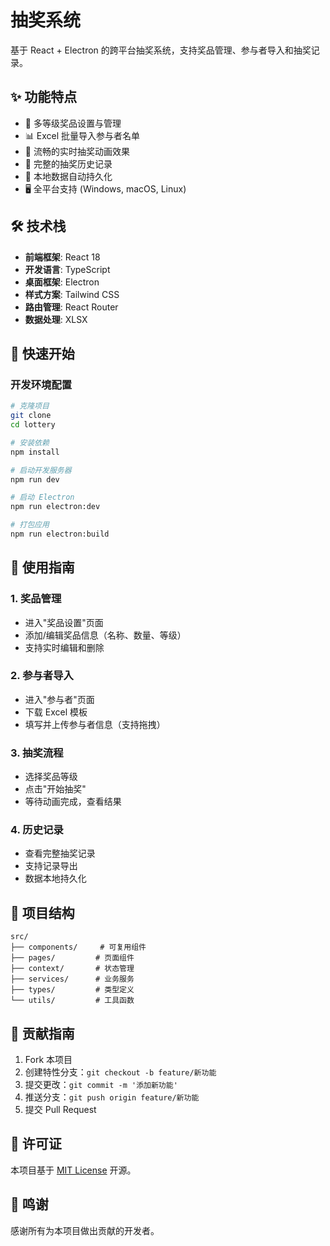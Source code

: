 # 抽奖系统

基于 React + Electron 的跨平台抽奖系统，支持奖品管理、参与者导入和抽奖记录。

## ✨ 功能特点

- 🎯 多等级奖品设置与管理
- 📊 Excel 批量导入参与者名单
- 🎲 流畅的实时抽奖动画效果
- 📝 完整的抽奖历史记录
- 💾 本地数据自动持久化
- 🖥️ 全平台支持 (Windows, macOS, Linux)

## 🛠️ 技术栈

- **前端框架**: React 18
- **开发语言**: TypeScript
- **桌面框架**: Electron
- **样式方案**: Tailwind CSS
- **路由管理**: React Router
- **数据处理**: XLSX

## 🚀 快速开始

### 开发环境配置

```bash
# 克隆项目
git clone
cd lottery

# 安装依赖
npm install

# 启动开发服务器
npm run dev

# 启动 Electron
npm run electron:dev

# 打包应用
npm run electron:build
```

## 📖 使用指南

### 1. 奖品管理

- 进入"奖品设置"页面
- 添加/编辑奖品信息（名称、数量、等级）
- 支持实时编辑和删除

### 2. 参与者导入

- 进入"参与者"页面
- 下载 Excel 模板
- 填写并上传参与者信息（支持拖拽）

### 3. 抽奖流程

- 选择奖品等级
- 点击"开始抽奖"
- 等待动画完成，查看结果

### 4. 历史记录

- 查看完整抽奖记录
- 支持记录导出
- 数据本地持久化

## 📁 项目结构

```
src/
├── components/     # 可复用组件
├── pages/         # 页面组件
├── context/       # 状态管理
├── services/      # 业务服务
├── types/         # 类型定义
└── utils/         # 工具函数
```

## 🤝 贡献指南

1. Fork 本项目
2. 创建特性分支：`git checkout -b feature/新功能`
3. 提交更改：`git commit -m '添加新功能'`
4. 推送分支：`git push origin feature/新功能`
5. 提交 Pull Request

## 📄 许可证

本项目基于 [MIT License](LICENSE) 开源。

## 🙏 鸣谢

感谢所有为本项目做出贡献的开发者。
